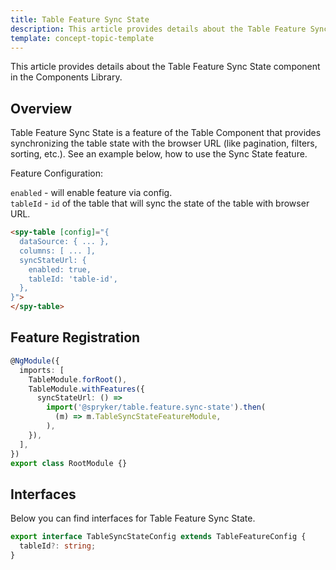 ```yaml
---
title: Table Feature Sync State
description: This article provides details about the Table Feature Sync State component in the Components Library.
template: concept-topic-template
---
```


This article provides details about the Table Feature Sync State component in the Components Library.

## Overview

Table Feature Sync State is a feature of the Table Component that provides 
synchronizing the table state with the browser URL (like pagination, filters, sorting, etc.).
See an example below, how to use the Sync State feature.

Feature Configuration:

`enabled` - will enable feature via config.   
`tableId` - `id` of the table that will sync the state of the table with browser URL.  

```html
<spy-table [config]="{
  dataSource: { ... },
  columns: [ ... ],
  syncStateUrl: {
    enabled: true,
    tableId: 'table-id',
  },                                                                                           
}">
</spy-table>
```

## Feature Registration

```ts
@NgModule({
  imports: [
    TableModule.forRoot(),
    TableModule.withFeatures({
      syncStateUrl: () =>
        import('@spryker/table.feature.sync-state').then(
          (m) => m.TableSyncStateFeatureModule,
        ),
    }),
  ],
})
export class RootModule {}
```

## Interfaces

Below you can find interfaces for Table Feature Sync State.

```ts
export interface TableSyncStateConfig extends TableFeatureConfig {
  tableId?: string;
}
```

